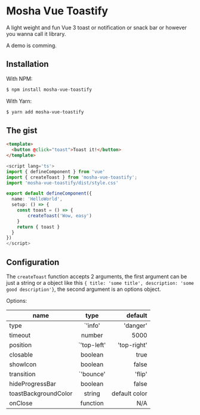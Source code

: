 # Mosha Vue Toastify

A light weight and fun Vue 3 toast or notification or snack bar or however you wanna call it library.

A demo is comming.

## Installation

With NPM:

```bash
$ npm install mosha-vue-toastify
```

With Yarn:

```bash
$ yarn add mosha-vue-toastify
```

## The gist
```html
<template>
  <button @click="toast">Toast it!</button>
</template>
```
```ts
<script lang='ts'>
import { defineComponent } from 'vue'
import { createToast } from 'mosha-vue-toastify';
import 'mosha-vue-toastify/dist/style.css'

export default defineComponent({
  name: 'HelloWorld',
  setup: () => {
    const toast = () => {
        createToast('Wow, easy')
    }
    return { toast }
  }
})
</script>
```

## Configuration

The `createToast` function accepts 2 arguments, the first argument can be just a string or a object like this `{ title: 'some title', description: 'some good description'}`, the second argument is an options object.


Options:

| name        | type           | default  |
| ------------- |:-------------:| -----:|
| type      | `'info' | 'danger' | 'warning' | 'success' | 'default'` | `'default'` |
| timeout      | number      |   5000 |
| position      | `'top-left' | 'top-right' | 'bottom-left' | 'bottom-right'| 'top-center' | 'bottom-center'` |   `'top-right'` |
| closable | boolean      |    true |
| showIcon | boolean      |    false |
| transition | `'bounce' | 'flip' | 'slide'`      |    `'bounce'` |
| hideProgressBar | boolean      |    false |
| toastBackgroundColor | string      | default color |
| onClose | function      | N/A |